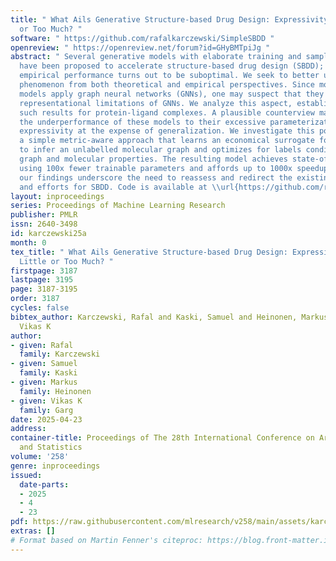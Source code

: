 ```yaml
---
title: " What Ails Generative Structure-based Drug Design: Expressivity is Too Little
  or Too Much? "
software: " https://github.com/rafalkarczewski/SimpleSBDD "
openreview: " https://openreview.net/forum?id=GHyBMTpiJg "
abstract: " Several generative models with elaborate training and sampling procedures
  have been proposed to accelerate structure-based drug design (SBDD); however, their
  empirical performance turns out to be suboptimal. We seek to better understand this
  phenomenon from both theoretical and empirical perspectives. Since most of these
  models apply graph neural networks (GNNs), one may suspect that they inherit the
  representational limitations of GNNs. We analyze this aspect, establishing the first
  such results for protein-ligand complexes. A plausible counterview may attribute
  the underperformance of these models to their excessive parameterizations, inducing
  expressivity at the expense of generalization. We investigate this possibility with
  a simple metric-aware approach that learns an economical surrogate for affinity
  to infer an unlabelled molecular graph and optimizes for labels conditioned on this
  graph and molecular properties. The resulting model achieves state-of-the-art results
  using 100x fewer trainable parameters and affords up to 1000x speedup. Collectively,
  our findings underscore the need to reassess and redirect the existing paradigm
  and efforts for SBDD. Code is available at \\url{https://github.com/rafalkarczewski/SimpleSBDD.} "
layout: inproceedings
series: Proceedings of Machine Learning Research
publisher: PMLR
issn: 2640-3498
id: karczewski25a
month: 0
tex_title: " What Ails Generative Structure-based Drug Design: Expressivity is Too
  Little or Too Much? "
firstpage: 3187
lastpage: 3195
page: 3187-3195
order: 3187
cycles: false
bibtex_author: Karczewski, Rafal and Kaski, Samuel and Heinonen, Markus and Garg,
  Vikas K
author:
- given: Rafal
  family: Karczewski
- given: Samuel
  family: Kaski
- given: Markus
  family: Heinonen
- given: Vikas K
  family: Garg
date: 2025-04-23
address:
container-title: Proceedings of The 28th International Conference on Artificial Intelligence
  and Statistics
volume: '258'
genre: inproceedings
issued:
  date-parts:
  - 2025
  - 4
  - 23
pdf: https://raw.githubusercontent.com/mlresearch/v258/main/assets/karczewski25a/karczewski25a.pdf
extras: []
# Format based on Martin Fenner's citeproc: https://blog.front-matter.io/posts/citeproc-yaml-for-bibliographies/
---
```

